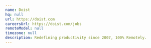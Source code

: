 ```yaml
---
name: Doist
hq: null
url: https://doist.com
careersUrl: https://doist.com/jobs
remoteModel: null
timezone: null
description: Redefining productivity since 2007, 100% Remotely.
---
```

